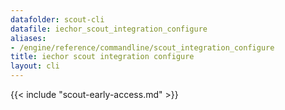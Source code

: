 ```yaml
---
datafolder: scout-cli
datafile: iechor_scout_integration_configure
aliases:
- /engine/reference/commandline/scout_integration_configure
title: iechor scout integration configure
layout: cli
---
```


<!--
This page is automatically generated from iEchor's source code. If you want to
suggest a change to the text that appears here, open a ticket in the source
repository on GitHub:

https://github.com/iechor/scout-cli
-->

{{< include "scout-early-access.md" >}}
